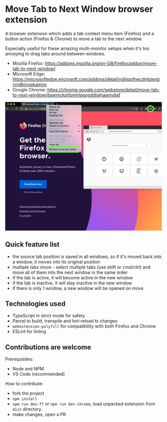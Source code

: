 # Move Tab to Next Window browser extension

A browser extension which adds a tab context menu item (Firefox) and a button action (Firefox & Chrome) to move a tab to the next window.

Especially useful for these amazing multi-monitor setups when it's too annoying to drag tabs around between windows.

- Mozilla Firefox: https://addons.mozilla.org/en-GB/firefox/addon/move-tab-to-next-window/
- Microsoft Edge: https://microsoftedge.microsoft.com/addons/detail/ndjiippfnecdmbjenbcnjdbjnopkamno
- Google Chrome: https://chrome.google.com/webstore/detail/move-tab-to-next-window/ibpemckpjfpmhlagogddlajhaiemdjaf

![Screenshot](screenshot.png)

## Quick feature list

- the source tab position is saved in all windows, so if it's moved back into a window, it moves into its original position
- multiple tabs move - select multiple tabs (use shift or cmd/ctrl) and move all of them into the next window in the same order
- if the tab is active, it will become active in the new window
- if the tab is inactive, it will stay inactive in the new window
- if there is only 1 window, a new window will be opened on move

## Technologies used

- TypeScript in strict mode for safety
- Parcel to build, transpile and hot-reload ts changes
- `webextension-polyfill` for compatibility with both Firefox and Chrome
- ESLint for linting

## Contributions are welcome

Prerequisites:

- Node and NPM
- VS Code (recommended)

How to contribute:

- fork the project
- `npm install`
- `npm run dev-ff` or `npm run dev-chrome`, load unpacked extension from `dist` directory.
- make changes, open a PR
